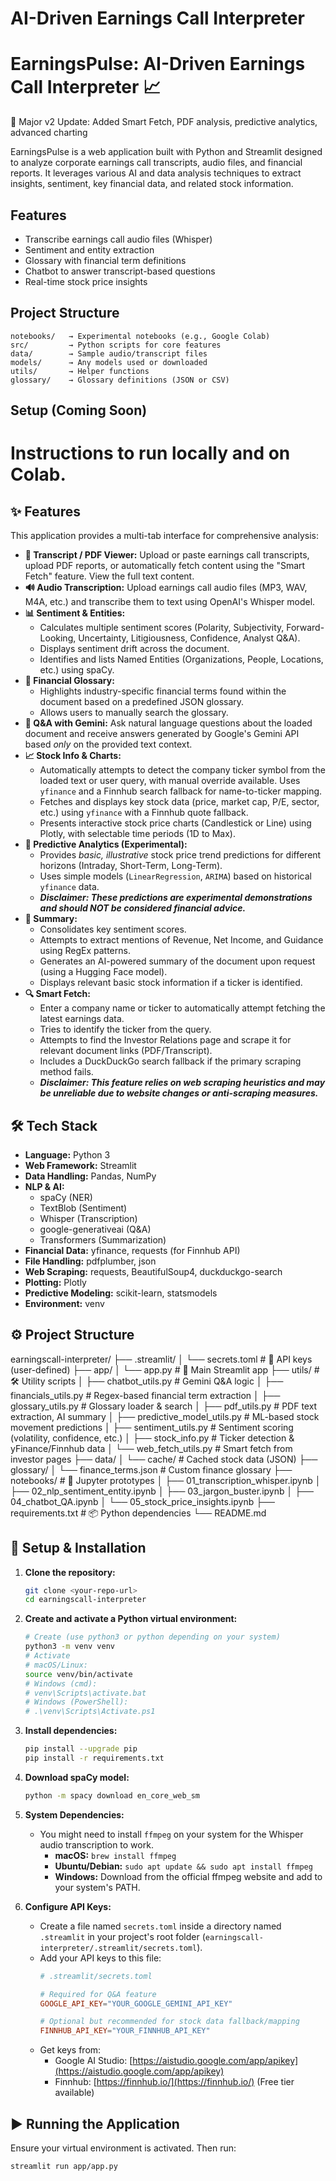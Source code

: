 # AI-Driven Earnings Call Interpreter

# EarningsPulse: AI-Driven Earnings Call Interpreter 📈
🚀 Major v2 Update: Added Smart Fetch, PDF analysis, predictive analytics, advanced charting

EarningsPulse is a web application built with Python and Streamlit designed to analyze corporate earnings call transcripts, audio files, and financial reports. It leverages various AI and data analysis techniques to extract insights, sentiment, key financial data, and related stock information.

## Features
-  Transcribe earnings call audio files (Whisper)
-  Sentiment and entity extraction
-  Glossary with financial term definitions
-  Chatbot to answer transcript-based questions
-  Real-time stock price insights

## Project Structure
```
notebooks/   → Experimental notebooks (e.g., Google Colab)
src/         → Python scripts for core features
data/        → Sample audio/transcript files
models/      → Any models used or downloaded
utils/       → Helper functions
glossary/    → Glossary definitions (JSON or CSV)
```

## Setup (Coming Soon)
Instructions to run locally and on Colab.
=======
## ✨ Features

This application provides a multi-tab interface for comprehensive analysis:

* **📑 Transcript / PDF Viewer:** Upload or paste earnings call transcripts, upload PDF reports, or automatically fetch content using the "Smart Fetch" feature. View the full text content.
* **🔊 Audio Transcription:** Upload earnings call audio files (MP3, WAV, M4A, etc.) and transcribe them to text using OpenAI's Whisper model.
* **📊 Sentiment & Entities:**
    * Calculates multiple sentiment scores (Polarity, Subjectivity, Forward-Looking, Uncertainty, Litigiousness, Confidence, Analyst Q&A).
    * Displays sentiment drift across the document.
    * Identifies and lists Named Entities (Organizations, People, Locations, etc.) using spaCy.
* **📘 Financial Glossary:**
    * Highlights industry-specific financial terms found within the document based on a predefined JSON glossary.
    * Allows users to manually search the glossary.
* **💬 Q&A with Gemini:** Ask natural language questions about the loaded document and receive answers generated by Google's Gemini API based *only* on the provided text context.
* **📈 Stock Info & Charts:**
    * Automatically attempts to detect the company ticker symbol from the loaded text or user query, with manual override available. Uses `yfinance` and a Finnhub search fallback for name-to-ticker mapping.
    * Fetches and displays key stock data (price, market cap, P/E, sector, etc.) using `yfinance` with a Finnhub quote fallback.
    * Presents interactive stock price charts (Candlestick or Line) using Plotly, with selectable time periods (1D to Max).
* **🔮 Predictive Analytics (Experimental):**
    * Provides *basic, illustrative* stock price trend predictions for different horizons (Intraday, Short-Term, Long-Term).
    * Uses simple models (`LinearRegression`, `ARIMA`) based on historical `yfinance` data.
    * ***Disclaimer: These predictions are experimental demonstrations and should NOT be considered financial advice.***
* **📝 Summary:**
    * Consolidates key sentiment scores.
    * Attempts to extract mentions of Revenue, Net Income, and Guidance using RegEx patterns.
    * Generates an AI-powered summary of the document upon request (using a Hugging Face model).
    * Displays relevant basic stock information if a ticker is identified.
* **🔍 Smart Fetch:**
    * Enter a company name or ticker to automatically attempt fetching the latest earnings data.
    * Tries to identify the ticker from the query.
    * Attempts to find the Investor Relations page and scrape it for relevant document links (PDF/Transcript).
    * Includes a DuckDuckGo search fallback if the primary scraping method fails.
    * ***Disclaimer: This feature relies on web scraping heuristics and may be unreliable due to website changes or anti-scraping measures.***

## 🛠️ Tech Stack

* **Language:** Python 3
* **Web Framework:** Streamlit
* **Data Handling:** Pandas, NumPy
* **NLP & AI:**
    * spaCy (NER)
    * TextBlob (Sentiment)
    * Whisper (Transcription)
    * google-generativeai (Q&A)
    * Transformers (Summarization)
* **Financial Data:** yfinance, requests (for Finnhub API)
* **File Handling:** pdfplumber, json
* **Web Scraping:** requests, BeautifulSoup4, duckduckgo-search
* **Plotting:** Plotly
* **Predictive Modeling:** scikit-learn, statsmodels
* **Environment:** venv

## ⚙️ Project Structure
earningscall-interpreter/
├── .streamlit/
│   └── secrets.toml                # 🔐 API keys (user-defined)
├── app/
│   └── app.py                      # 🚀 Main Streamlit app
├── utils/                          # 🛠 Utility scripts
│   ├── chatbot_utils.py           # Gemini Q&A logic
│   ├── financials_utils.py        # Regex-based financial term extraction
│   ├── glossary_utils.py          # Glossary loader & search
│   ├── pdf_utils.py               # PDF text extraction, AI summary
│   ├── predictive_model_utils.py  # ML-based stock movement predictions
│   ├── sentiment_utils.py         # Sentiment scoring (volatility, confidence, etc.)
│   ├── stock_info.py              # Ticker detection & yFinance/Finnhub data
│   └── web_fetch_utils.py         # Smart fetch from investor pages
├── data/
│   └── cache/                      # Cached stock data (JSON)
├── glossary/
│   └── finance_terms.json         # Custom finance glossary
├── notebooks/                     # 📓 Jupyter prototypes
│   ├── 01_transcription_whisper.ipynb
│   ├── 02_nlp_sentiment_entity.ipynb
│   ├── 03_jargon_buster.ipynb
│   ├── 04_chatbot_QA.ipynb
│   └── 05_stock_price_insights.ipynb
├── requirements.txt               # 📦 Python dependencies
└── README.md                     
## 🚀 Setup & Installation

1.  **Clone the repository:**
    ```bash
    git clone <your-repo-url>
    cd earningscall-interpreter
    ```

2.  **Create and activate a Python virtual environment:**
    ```bash
    # Create (use python3 or python depending on your system)
    python3 -m venv venv
    # Activate
    # macOS/Linux:
    source venv/bin/activate
    # Windows (cmd):
    # venv\Scripts\activate.bat
    # Windows (PowerShell):
    # .\venv\Scripts\Activate.ps1
    ```

3.  **Install dependencies:**
    ```bash
    pip install --upgrade pip
    pip install -r requirements.txt
    ```

4.  **Download spaCy model:**
    ```bash
    python -m spacy download en_core_web_sm
    ```

5.  **System Dependencies:**
    * You might need to install `ffmpeg` on your system for the Whisper audio transcription to work.
        * **macOS:** `brew install ffmpeg`
        * **Ubuntu/Debian:** `sudo apt update && sudo apt install ffmpeg`
        * **Windows:** Download from the official ffmpeg website and add to your system's PATH.

6.  **Configure API Keys:**
    * Create a file named `secrets.toml` inside a directory named `.streamlit` in your project's root folder (`earningscall-interpreter/.streamlit/secrets.toml`).
    * Add your API keys to this file:
        ```toml
        # .streamlit/secrets.toml

        # Required for Q&A feature
        GOOGLE_API_KEY="YOUR_GOOGLE_GEMINI_API_KEY"

        # Optional but recommended for stock data fallback/mapping
        FINNHUB_API_KEY="YOUR_FINNHUB_API_KEY"
        ```
    * Get keys from:
        * Google AI Studio: [https://aistudio.google.com/app/apikey](https://aistudio.google.com/app/apikey)
        * Finnhub: [https://finnhub.io/](https://finnhub.io/) (Free tier available)

## ▶️ Running the Application

Ensure your virtual environment is activated. Then run:

```bash
streamlit run app/app.py
